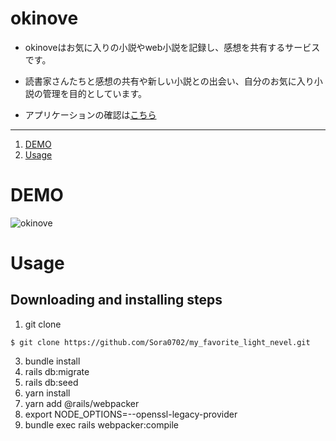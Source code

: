 # okinove

* okinoveはお気に入りの小説やweb小説を記録し、感想を共有するサービスです。

* 読書家さんたちと感想の共有や新しい小説との出会い、自分のお気に入り小説の管理を目的としています。

* アプリケーションの確認は[こちら](https://okinove-de71f085f06e.herokuapp.com/)

***

1. [DEMO](https://github.com/Sora0702/my_favorite_light_nevel/blob/main/README.md#demo)
2. [Usage](https://github.com/Sora0702/my_favorite_light_nevel/blob/main/README.md#usage)

# DEMO

![okinove](https://github.com/Sora0702/my_favorite_light_nevel/assets/124307131/62de158d-cd52-443b-bd90-fdb253a07e53)

# Usage
## Downloading and installing steps

1. git clone
```
$ git clone https://github.com/Sora0702/my_favorite_light_nevel.git
```
3. bundle install
4. rails db:migrate
5. rails db:seed
6. yarn install
7. yarn add @rails/webpacker
8. export NODE_OPTIONS=--openssl-legacy-provider
9. bundle exec rails webpacker:compile
